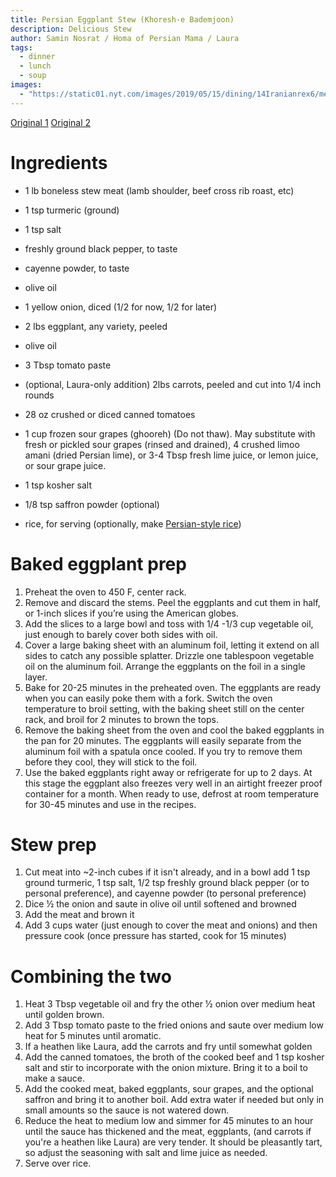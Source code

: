 ```yaml
---
title: Persian Eggplant Stew (Khoresh-e Bademjoon)
description: Delicious Stew
author: Samin Nosrat / Homa of Persian Mama / Laura
tags:
  - dinner
  - lunch
  - soup
images:
  - "https://static01.nyt.com/images/2019/05/15/dining/14Iranianrex6/merlin_154114563_510d1c7c-f8d0-4f6f-9bf9-c0756e7619c9-articleLarge.webp"
---
```


[Original 1](https://cooking.nytimes.com/recipes/1020210-khoresh-e-bademjoon-persian-lamb-eggplant-and-tomato-stew)
[Original 2](https://persianmama.com/khoresh-bademjan-persian-eggplant-stew-with-beef/)

# Ingredients

- 1 lb boneless stew meat (lamb shoulder, beef cross rib roast, etc)
- 1 tsp turmeric (ground)
- 1 tsp salt
- freshly ground black pepper, to taste
- cayenne powder, to taste
- olive oil
- 1 yellow onion, diced (1/2 for now, 1/2 for later)

- 2 lbs eggplant, any variety, peeled
- olive oil

- 3 Tbsp tomato paste
- (optional, Laura-only addition) 2lbs carrots, peeled and cut into 1/4 inch rounds
- 28 oz crushed or diced canned tomatoes
- 1 cup frozen sour grapes (ghooreh) (Do not thaw). May substitute with fresh or pickled sour grapes (rinsed and drained), 4 crushed limoo amani (dried Persian lime), or 3-4 Tbsp fresh lime juice, or lemon juice, or sour grape juice.
- 1 tsp kosher salt
- 1/8 tsp saffron powder (optional)

- rice, for serving (optionally, make [Persian-style rice](https://persianmama.com/persian-steamed-rice/))

# Baked eggplant prep

1. Preheat the oven to 450 F, center rack.
1. Remove and discard the stems. Peel the eggplants and cut them in half, or 1-inch slices if you’re using the American globes.
1. Add the slices to a large bowl and toss with 1/4 -1/3 cup vegetable oil, just enough to barely cover both sides with oil.
1. Cover a large baking sheet with an aluminum foil, letting it extend on all sides to catch any possible splatter. Drizzle one tablespoon vegetable oil on the aluminum foil. Arrange the eggplants on the foil in a single layer.
1. Bake for 20-25 minutes in the preheated oven. The eggplants are ready when you can easily poke them with a fork. Switch the oven temperature to broil setting, with the baking sheet still on the center rack, and broil for 2 minutes to brown the tops.
1. Remove the baking sheet from the oven and cool the baked eggplants in the pan for 20 minutes. The eggplants will easily separate from the aluminum foil with a spatula once cooled. If you try to remove them before they cool, they will stick to the foil.
1. Use the baked eggplants right away or refrigerate for up to 2 days. At this stage the eggplant also freezes very well in an airtight freezer proof container for a month. When ready to use, defrost at room temperature for 30-45 minutes and use in the recipes.

# Stew prep

1. Cut meat into ~2-inch cubes if it isn't already, and in a bowl add 1 tsp ground turmeric, 1 tsp salt, 1/2 tsp freshly ground black pepper (or to personal preference), and cayenne powder (to personal preference)
1. Dice ½ the onion and saute in olive oil until softened and browned
1. Add the meat and brown it
1. Add 3 cups water (just enough to cover the meat and onions) and then pressure cook (once pressure has started, cook for 15 minutes)

# Combining the two

1. Heat 3 Tbsp vegetable oil and fry the other ½ onion over medium heat until golden brown.
1. Add 3 Tbsp tomato paste to the fried onions and saute over medium low heat for 5 minutes until aromatic.
1. If a heathen like Laura, add the carrots and fry until somewhat golden
1. Add the canned tomatoes, the broth of the cooked beef and 1 tsp kosher salt and stir to incorporate with the onion mixture. Bring it to a boil to make a sauce.
1. Add the cooked meat, baked eggplants, sour grapes, and the optional saffron and bring it to another boil. Add extra water if needed but only in small amounts so the sauce is not watered down.
1. Reduce the heat to medium low and simmer for 45 minutes to an hour until the sauce has thickened and the meat, eggplants, (and carrots if you're a heathen like Laura) are very tender. It should be pleasantly tart, so adjust the seasoning with salt and lime juice as needed.
1. Serve over rice.
